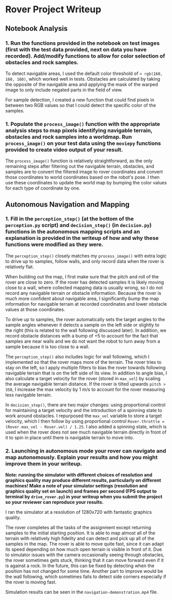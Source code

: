 # Rover Project Writeup

## Notebook Analysis
### 1. Run the functions provided in the notebook on test images (first with the test data provided, next on data you have recorded). Add/modify functions to allow for color selection of obstacles and rock samples.
To detect navigable areas, I used the default color threshold of `> rgb(160, 160, 160)`, which worked well in tests. Obstacles are calculated by taking the opposite of the navigable area and applying the mask of the warped image to only include negated parts in the field of view.

For sample detection, I created a new function that could find pixels in between two RGB values so that I could detect the specific color of the samples.

### 1. Populate the `process_image()` function with the appropriate analysis steps to map pixels identifying navigable terrain, obstacles and rock samples into a worldmap.  Run `process_image()` on your test data using the `moviepy` functions provided to create video output of your result.
The `process_image()` function is relatively straightforward, as the only remaining steps after filtering out the navigable terrain, obstacles, and samples are to convert the filtered image to rover coordinates and convert those coordinates to world coordinates based on the robot's pose. I then use these coordinates to update the world map by bumping the color values for each type of coordinate by one.

## Autonomous Navigation and Mapping

### 1. Fill in the `perception_step()` (at the bottom of the `perception.py` script) and `decision_step()` (in `decision.py`) functions in the autonomous mapping scripts and an explanation is provided in the writeup of how and why these functions were modified as they were.
The `perception_step()` closely matches my `process_image()` with extra logic to drive up to samples, follow walls, and only record data when the rover is relatively flat.

When building out the map, I first make sure that the pitch and roll of the rover are close to zero. If the rover has detected samples it is likely moving close to a wall, where collected mapping data is usually wrong, so I do not record any navigable terrain or obstacle information. Because the rover is much more confident about navigable area, I significantly bump the map information for navigable terrain at recorded coordinates and lower obstacle values at those coordinates.

To drive up to samples, the rover automatically sets the target angles to the sample angles whenever it detects a sample on the left side or slightly to the right (this is related to the wall following discussed later). In addition, we record obstacle distances with a bump of +5 to account for the fact that samples are near walls and we do not want the robot to turn away from a sample because it is too close to a wall.

The `perception_step()` also includes logic for wall following, which I implemented so that the rover maps more of the terrain. The rover tries to stay on the left, so I apply multiple filters to bias the rover towards following navigable terrain that is on the left side of its view. In addition to angle bias, I also calculate a target velocity for the rover (stored in `max_vel`) by scaling the average navigable terrain distance. If the rover is tilted upwards `pitch > 350`, I increase the max velocity by 1 m/s to account for the rover measuring less navigable terrain.

In `decision_step()`, there are two major changes: using proportional control for maintaining a target velocity and the introduction of a spinning state to work around obstacles. I repurposed the `max_vel` variable to store a target velocity, which I then follow by using proportional control `Rover.throttle = (Rover.max_vel - Rover.vel) / 1.25`. I also added a spinning state, which is used when the rover does not see much navigable terrain directly in front of it to spin in place until there is navigable terrain to move into.

### 2. Launching in autonomous mode your rover can navigate and map autonomously.  Explain your results and how you might improve them in your writeup.  

**Note: running the simulator with different choices of resolution and graphics quality may produce different results, particularly on different machines!  Make a note of your simulator settings (resolution and graphics quality set on launch) and frames per second (FPS output to terminal by `drive_rover.py`) in your writeup when you submit the project so your reviewer can reproduce your results.**

I ran the simulator at a resolution of 1280x720 with fantastic graphics quality.

The rover completes all the tasks of the assignment except returning samples to the initial starting position. It is able to map almost all of the terrain with relatively high fidelity and can detect and pick up all of the samples in the map. The rover is able to move quite fast, since it can adapt its speed depending on how much open terrain is visible in front of it. Due to simulator issues with the camera occasionally seeing through obstacles, the rover sometimes gets stuck, thinking that it can move forward even if it is against a rock. In the future, this can be fixed by detecting when the position has not changed for some time. Another part to improve would be the wall following, which sometimes fails to detect side corners especially if the rover is moving fast.

Simulation results can be seen in the `navigation-demonstration.mp4` file.
